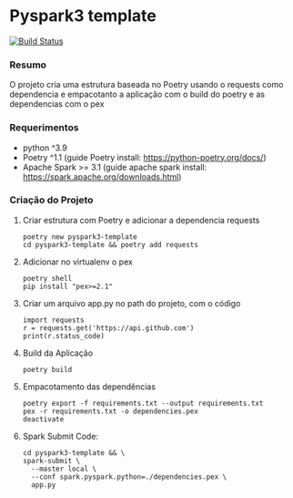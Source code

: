 # Pyspark3 template

[![Build Status](https://travis-ci.org/joemccann/dillinger.svg?branch=master)](https://travis-ci.org/joemccann/dillinger)

### Resumo
O projeto cria uma estrutura baseada no Poetry usando o requests como dependencia e empacotanto a aplicação com o build do poetry e as dependencias com o pex

### Requerimentos
 - python ^3.9
 - Poetry ^1.1 (guide Poetry install: https://python-poetry.org/docs/)
 - Apache Spark >= 3.1 (guide apache spark install: https://spark.apache.org/downloads.html)

### Criação do Projeto
 1. Criar estrutura com Poetry e adicionar a dependencia requests
    ```
    poetry new pyspark3-template
    cd pyspark3-template && poetry add requests
    ```
 2. Adicionar no virtualenv o pex
    ```
    poetry shell
    pip install "pex>=2.1"
    ```
 3. Criar um arquivo app.py no path do projeto, com o código
    ```
    import requests
    r = requests.get('https://api.github.com')
    print(r.status_code)
    ```
 4. Build da Aplicação
    ```
    poetry build
    ```
 5. Empacotamento das dependências
    ```
    poetry export -f requirements.txt --output requirements.txt
    pex -r requirements.txt -o dependencies.pex
    deactivate
    ```
 6. Spark Submit Code:
    ```
    cd pyspark3-template && \
    spark-submit \
      --master local \
      --conf spark.pyspark.python=./dependencies.pex \
      app.py
    ```
